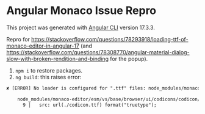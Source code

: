 # Angular Monaco Issue Repro

This project was generated with [Angular CLI](https://github.com/angular/angular-cli) version 17.3.3.

Repro for <https://stackoverflow.com/questions/78293918/loading-ttf-of-monaco-editor-in-angular-17> (and <https://stackoverflow.com/questions/78308770/angular-material-dialog-slow-with-broken-rendition-and-binding> for the popup).

1. `npm i` to restore packages.
2. `ng build`: this raises error:

```txt
✘ [ERROR] No loader is configured for ".ttf" files: node_modules/monaco-editor/esm/vs/base/browser/ui/codicons/codicon/codicon.ttf

    node_modules/monaco-editor/esm/vs/base/browser/ui/codicons/codicon/codicon.css:9:6:
      9 │   src: url(./codicon.ttf) format("truetype");
```
